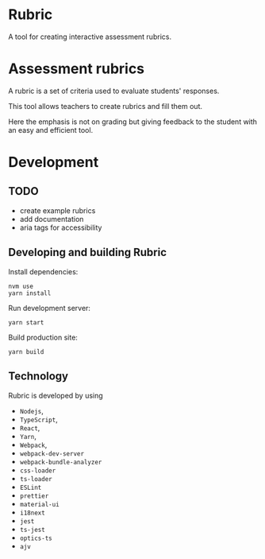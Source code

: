 # Rubric

A tool for creating interactive assessment rubrics.

# Assessment rubrics

A rubric is a set of criteria used to evaluate students' responses.

This tool allows teachers to create rubrics and fill them out.

Here the emphasis is not on grading but giving feedback to the student with
an easy and efficient tool.

# Development

## TODO

- create example rubrics
- add documentation
- aria tags for accessibility

## Developing and building Rubric

Install dependencies:

```
nvm use
yarn install
```

Run development server:

```
yarn start
```

Build production site:

```
yarn build
```

## Technology

Rubric is developed by using

- `Nodejs`,
- `TypeScript`,
- `React`,
- `Yarn`,
- `Webpack`,
- `webpack-dev-server`
- `webpack-bundle-analyzer`
- `css-loader`
- `ts-loader`
- `ESLint`
- `prettier`
- `material-ui`
- `i18next`
- `jest`
- `ts-jest`
- `optics-ts`
- `ajv`
